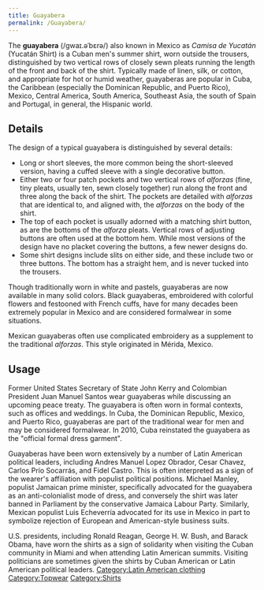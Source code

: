 ```yaml
---
title: Guayabera
permalink: /Guayabera/
---
```


The **guayabera** (/ɡwaɪ.əˈbɛrə/) also known in Mexico as *Camisa de
Yucatán* (Yucatán Shirt) is a Cuban men's summer shirt, worn outside the
trousers, distinguished by two vertical rows of closely sewn pleats
running the length of the front and back of the shirt. Typically made of
linen, silk, or cotton, and appropriate for hot or humid weather,
guayaberas are popular in Cuba, the Caribbean (especially the Dominican
Republic, and Puerto Rico), Mexico, Central America, South America,
Southeast Asia, the south of Spain and Portugal, in general, the
Hispanic world.

## Details

The design of a typical guayabera is distinguished by several details:

-   Long or short sleeves, the more common being the short-sleeved
    version, having a cuffed sleeve with a single decorative button.
-   Either two or four patch pockets and two vertical rows of *alforzas*
    (fine, tiny pleats, usually ten, sewn closely together) run along
    the front and three along the back of the shirt. The pockets are
    detailed with *alforzas* that are identical to, and aligned with,
    the *alforzas* on the body of the shirt.
-   The top of each pocket is usually adorned with a matching shirt
    button, as are the bottoms of the *alforza* pleats. Vertical rows of
    adjusting buttons are often used at the bottom hem. While most
    versions of the design have no placket covering the buttons, a few
    newer designs do.
-   Some shirt designs include slits on either side, and these include
    two or three buttons. The bottom has a straight hem, and is never
    tucked into the trousers.

Though traditionally worn in white and pastels, guayaberas are now
available in many solid colors. Black guayaberas, embroidered with
colorful flowers and festooned with French cuffs, have for many decades
been extremely popular in Mexico and are considered formalwear in some
situations.

Mexican guayaberas often use complicated embroidery as a supplement to
the traditional *alforzas*. This style originated in Mérida, Mexico.

## Usage

Former United States Secretary of State John Kerry and Colombian
President Juan Manuel Santos wear guayaberas while discussing an
upcoming peace treaty. The guayabera is often worn in formal contexts,
such as offices and weddings. In Cuba, the Dominican Republic, Mexico,
and Puerto Rico, guayaberas are part of the traditional wear for men and
may be considered formalwear. In 2010, Cuba reinstated the guayabera as
the "official formal dress garment".

Guayaberas have been worn extensively by a number of Latin American
political leaders, including Andres Manuel Lopez Obrador, Cesar Chavez,
Carlos Prío Socarrás, and Fidel Castro. This is often interpreted as a
sign of the wearer's affiliation with populist political positions.
Michael Manley, populist Jamaican prime minister, specifically advocated
for the guayabera as an anti-colonialist mode of dress, and conversely
the shirt was later banned in Parliament by the conservative Jamaica
Labour Party. Similarly, Mexican populist Luis Echeverría advocated for
its use in Mexico in part to symbolize rejection of European and
American-style business suits.

U.S. presidents, including Ronald Reagan, George H. W. Bush, and Barack
Obama, have worn the shirts as a sign of solidarity when visiting the
Cuban community in Miami and when attending Latin American summits.
Visiting politicians are sometimes given the shirts by Cuban American or
Latin American political leaders. [Category:Latin American
clothing](/Category:Latin_American_clothing "wikilink")
[Category:Topwear](/Category:Topwear "wikilink")
[Category:Shirts](/Category:Shirts "wikilink")